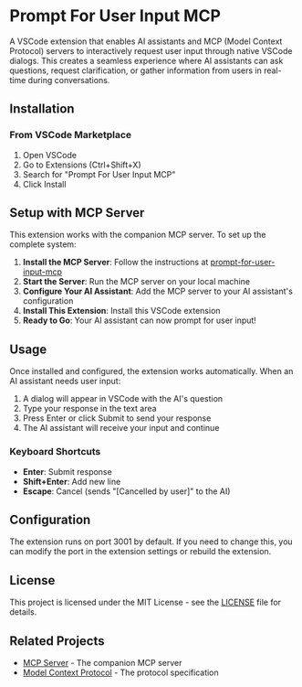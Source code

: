 # Prompt For User Input MCP

A VSCode extension that enables AI assistants and MCP (Model Context Protocol) servers to interactively request user input through native VSCode dialogs. This creates a seamless experience where AI assistants can ask questions, request clarification, or gather information from users in real-time during conversations.

## Installation

### From VSCode Marketplace

1. Open VSCode
2. Go to Extensions (Ctrl+Shift+X)
3. Search for "Prompt For User Input MCP"
4. Click Install

## Setup with MCP Server

This extension works with the companion MCP server. To set up the complete system:

1. **Install the MCP Server**: Follow the instructions at [prompt-for-user-input-mcp](https://github.com/goldensansapple/prompt-for-user-input-mcp)
2. **Start the Server**: Run the MCP server on your local machine
3. **Configure Your AI Assistant**: Add the MCP server to your AI assistant's configuration
4. **Install This Extension**: Install this VSCode extension
5. **Ready to Go**: Your AI assistant can now prompt for user input!

## Usage

Once installed and configured, the extension works automatically. When an AI assistant needs user input:

1. A dialog will appear in VSCode with the AI's question
2. Type your response in the text area
3. Press Enter or click Submit to send your response
4. The AI assistant will receive your input and continue

### Keyboard Shortcuts

- **Enter**: Submit response
- **Shift+Enter**: Add new line
- **Escape**: Cancel (sends "[Cancelled by user]" to the AI)

## Configuration

The extension runs on port 3001 by default. If you need to change this, you can modify the port in the extension settings or rebuild the extension.

## License

This project is licensed under the MIT License - see the [LICENSE](LICENSE) file for details.

## Related Projects

- [MCP Server](https://github.com/goldensansapple/prompt-for-user-input-mcp) - The companion MCP server
- [Model Context Protocol](https://github.com/modelcontextprotocol/specification) - The protocol specification

